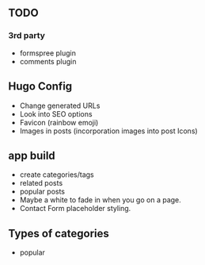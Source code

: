 ## TODO

### 3rd party
- formspree plugin
- comments plugin

## Hugo Config
- Change generated URLs
- Look into SEO options
- Favicon (rainbow emoji)
- Images in posts (incorporation images into post Icons)

## app build
- create categories/tags
- related posts
- popular posts
- Maybe a white to fade in when you go on a page.
- Contact Form placeholder styling.

## Types of categories

- popular
  

